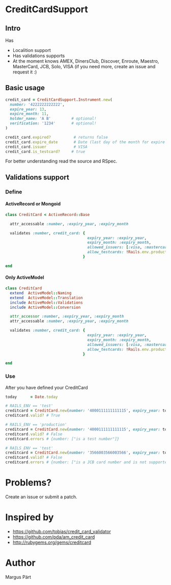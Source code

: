 CreditCardSupport
=================

Intro
-----

Has
* Localition support
* Has validations supports
* At the moment knows AMEX, DinersClub, Discover, Enroute, Maestro, MasterCard, JCB, Solo, VISA (if you need more, create an issue and request it :)


Basic usage
-----------

```ruby
credit_card = CreditCardSupport.Instrument.new(
  number: '4222222222222',
  expire_year: 13,
  expire_month: 11,
  holder_name: 'A B'         # optional!
  verification: '1234'       # optional!
)

credit_card.expired?          # returns false
credit_card.expire_date       # Date (last day of the month for expire month)
credit_card.issuer            # VISA
credit_card.is_testcard?     # true
```

For better understanding read the source and RSpec.


Validations support
-------------------

### Define

#### ActiveRecord or Mongoid

```ruby
class CreditCard < ActiveRecord::Base

  attr_accessable :number, :expiry_year, :expiry_month

  validates :number, credit_card: {
                                    expiry_year: :expiry_year,                # default: :expiry_year
                                    expiry_month: :expiry_month,              # default: :expiry_month
                                    allowed_issuers: [:visa, :mastercard],    # default: all known issuers
                                    allow_testcards: !Rails.env.production?   # default: False
                                  }

end
```

#### Only ActiveModel

```ruby
class CreditCard
  extend  ActiveModel::Naming
  extend  ActiveModel::Translation
  include ActiveModel::Validations
  include ActiveModel::Conversion

  attr_accessor :number, :expiry_year, :expiry_month
  attr_accessable :number, :expiry_year, :expiry_month

  validates :number, credit_card: {
                                    expiry_year: :expiry_year,                # default: :expiry_year
                                    expiry_month: :expiry_month,              # default: :expiry_month
                                    allowed_issuers: [:visa, :mastercard],    # default: all known issuers
                                    allow_testcards: !Rails.env.production?   # default: False
                                  }

end
```

### Use

After you have defined your CreditCard

```ruby
today      = Date.today
```

```ruby
# RAILS_ENV == 'test'
creditcard = CreditCard.new(number: '4000111111111115', expiry_year: today.year, expiry_month: today.month)
creditcard.valid? # True

# RAILS_ENV == 'production'
creditcard = CreditCard.new(number: '4000111111111115', expiry_year: today.year, expiry_month: today.month)
creditcard.valid? # False
creditcard.errors # {number: ["is a test number"]}

# RAILS_ENV == 'test'
creditcard = CreditCard.new(number: '3566003566003566', expiry_year: today.year-1, expiry_month: today.month)
creditcard.valid? # False
creditcard.errors # {number: ["is a JCB card number and is not supported", expiry_year: ["is in the past"], expiry_month: ["is in the past"]]}

```


Problems?
=========

Create an issue or submit a patch.


Inspired by
===========

* https://github.com/tobias/credit_card_validator
* https://github.com/pda/am_credit_card
* http://rubygems.org/gems/creditcard


Author
======

Margus Pärt
